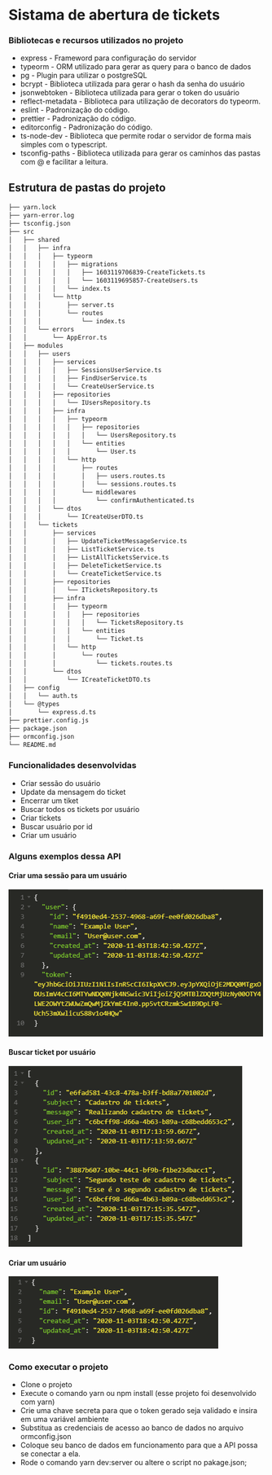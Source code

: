 # Sistama de abertura de tickets

### Bibliotecas e recursos utilizados no projeto

- express - Frameword para configuração do servidor
- typeorm - ORM utilizado para gerar as query para o banco de dados
- pg - Plugin para utilizar o postgreSQL
- bcrypt - Biblioteca utilizada para gerar o hash da senha do usuário
- jsonwebtoken - Biblioteca utilizada para gerar o token do usuário
- reflect-metadata - Biblioteca para utilização de decorators do typeorm.
- eslint - Padronização do código.
- prettier - Padronização do código.
- editorconfig - Padronização do código.
- ts-node-dev - Biblioteca que permite rodar o servidor de forma mais simples com o typescript.
- tsconfig-paths - Biblioteca utilizada para gerar os caminhos das pastas com @ e facilitar a leitura.

## Estrutura de pastas do projeto

```
├── yarn.lock
├── yarn-error.log
├── tsconfig.json
├── src
│   ├── shared
│   │   ├── infra
│   │   │   ├── typeorm
│   │   │   │   ├── migrations
│   │   │   │   │   ├── 1603119706839-CreateTickets.ts
│   │   │   │   │   └── 1603119695857-CreateUsers.ts
│   │   │   │   └── index.ts
│   │   │   └── http
│   │   │       ├── server.ts
│   │   │       └── routes
│   │   │           └── index.ts
│   │   └── errors
│   │       └── AppError.ts
│   ├── modules
│   │   ├── users
│   │   │   ├── services
│   │   │   │   ├── SessionsUserService.ts
│   │   │   │   ├── FindUserService.ts
│   │   │   │   └── CreateUserService.ts
│   │   │   ├── repositories
│   │   │   │   └── IUsersRepository.ts
│   │   │   ├── infra
│   │   │   │   ├── typeorm
│   │   │   │   │   ├── repositories
│   │   │   │   │   │   └── UsersRepository.ts
│   │   │   │   │   └── entities
│   │   │   │   │       └── User.ts
│   │   │   │   └── http
│   │   │   │       ├── routes
│   │   │   │       │   ├── users.routes.ts
│   │   │   │       │   └── sessions.routes.ts
│   │   │   │       └── middlewares
│   │   │   │           └── confirmAuthenticated.ts
│   │   │   └── dtos
│   │   │       └── ICreateUserDTO.ts
│   │   └── tickets
│   │       ├── services
│   │       │   ├── UpdateTicketMessageService.ts
│   │       │   ├── ListTicketService.ts
│   │       │   ├── ListAllTicketsService.ts
│   │       │   ├── DeleteTicketService.ts
│   │       │   └── CreateTicketService.ts
│   │       ├── repositories
│   │       │   └── ITicketsRepository.ts
│   │       ├── infra
│   │       │   ├── typeorm
│   │       │   │   ├── repositories
│   │       │   │   │   └── TicketsRepository.ts
│   │       │   │   └── entities
│   │       │   │       └── Ticket.ts
│   │       │   └── http
│   │       │       └── routes
│   │       │           └── tickets.routes.ts
│   │       └── dtos
│   │           └── ICreateTicketDTO.ts
│   ├── config
│   │   └── auth.ts
│   └── @types
│       └── express.d.ts
├── prettier.config.js
├── package.json
├── ormconfig.json
└── README.md
```

### Funcionalidades desenvolvidas

- Criar sessão do usuário
- Update da mensagem do ticket
- Encerrar um tiket
- Buscar todos os tickets por usuário
- Criar tickets
- Buscar usuário por id
- Criar um usuário

### Alguns exemplos dessa API

#### Criar uma sessão para um usuário

![](./src/examples/Session.png)

#### Buscar ticket por usuário

![](./src/examples/BuscarTicketPorUsuario.png)

#### Criar um usuário

![](./src/examples/CriarUsuario.png)

### Como executar o projeto

- Clone o projeto
- Execute o comando yarn ou npm install (esse projeto foi desenvolvido com yarn)
- Crie uma chave secreta para que o token gerado seja validado e insira em uma
variável ambiente
- Substitua as credenciais de acesso ao banco de dados no arquivo ormconfig.json
- Coloque seu banco de dados em funcionamento para que a API possa se conectar
a ela.
- Rode o comando yarn dev:server ou altere o script no pakage.json;

